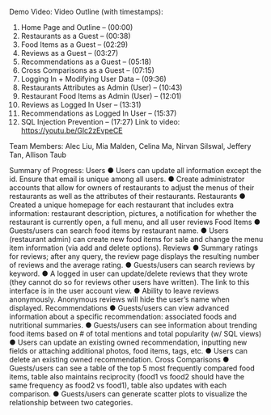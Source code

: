 Demo Video:
Video Outline (with timestamps):
1. Home Page and Outline – (00:00)
2. Restaurants as a Guest – (00:38)
3. Food Items as a Guest – (02:29)
4. Reviews as a Guest – (03:27)
5. Recommendations as a Guest – (05:18)
6. Cross Comparisons as a Guest – (07:15)
7. Logging In + Modifying User Data – (09:36)
8. Restaurants Attributes as Admin (User) – (10:43)
9. Restaurant Food Items as Admin (User) – (12:01)
10. Reviews as Logged In User – (13:31)
11. Recommendations as Logged In User – (15:37)
12. SQL Injection Prevention – (17:27)
Link to video:
https://youtu.be/Glc2zEvpeCE


Team Members:
Alec Liu, Mia Malden, Celina Ma, Nirvan Silswal, Jeffery Tan, Allison Taub


Summary of Progress:
Users
● Users can update all information except the id. Ensure that email is unique among all
users.
● Create administrator accounts that allow for owners of restaurants to adjust the menus of
their restaurants as well as the attributes of their restaurants.
Restaurants
● Created a unique homepage for each restaurant that includes extra information:
restaurant description, pictures, a notification for whether the restaurant is currently
open, a full menu, and all user reviews
Food Items
● Guests/users can search food items by restaurant name.
● Users (restaurant admin) can create new food items for sale and change the menu item
information (via add and delete options).
Reviews
● Summary ratings for reviews; after any query, the review page displays the resulting
number of reviews and the average rating.
● Guests/users can search reviews by keyword.
● A logged in user can update/delete reviews that they wrote (they cannot do so for
reviews other users have written). The link to this interface is in the user account view.
● Ability to leave reviews anonymously. Anonymous reviews will hide the user’s name
when displayed.
Recommendations
● Guests/users can view advanced information about a specific recommendation:
associated foods and nutritional summaries.
● Guests/users can see information about trending food items based on # of total
mentions and total popularity (w/ SQL views)
● Users can update an existing owned recommendation, inputting new fields or attaching
additional photos, food items, tags, etc.
● Users can delete an existing owned recommendation.
Cross Comparisons
● Guests/users can see a table of the top 5 most frequently compared food items, table
also maintains reciprocity (food1 vs food2 should have the same frequency as food2 vs
food1), table also updates with each comparison.
● Guests/users can generate scatter plots to visualize the relationship between two
categories.
